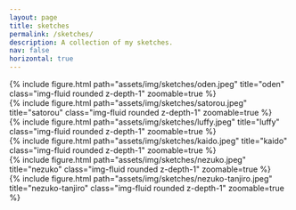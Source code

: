 ```yaml
---
layout: page
title: sketches
permalink: /sketches/
description: A collection of my sketches.
nav: false
horizontal: true
---
```


<div class="row">
    <div class="col-sm mt-3 mt-md-0">
        {% include figure.html path="assets/img/sketches/oden.jpeg" title="oden" class="img-fluid rounded z-depth-1" zoomable=true %}
    </div>
    <div class="col-sm mt-3 mt-md-0">
        {% include figure.html path="assets/img/sketches/satorou.jpeg" title="satorou" class="img-fluid rounded z-depth-1" zoomable=true %}
    </div>
</div>

<div class="row">
    <div class="col-sm mt-3 mt-md-0">
        {% include figure.html path="assets/img/sketches/luffy.jpeg" title="luffy" class="img-fluid rounded z-depth-1" zoomable=true %}
    </div>
    <div class="col-sm mt-3 mt-md-0">
        {% include figure.html path="assets/img/sketches/kaido.jpeg" title="kaido" class="img-fluid rounded z-depth-1" zoomable=true %}
    </div>
</div>

<div class="row">
    <div class="col-sm mt-3 mt-md-0">
        {% include figure.html path="assets/img/sketches/nezuko.jpeg" title="nezuko" class="img-fluid rounded z-depth-1" zoomable=true %}
    </div>
    <div class="col-sm mt-3 mt-md-0">
        {% include figure.html path="assets/img/sketches/nezuko-tanjiro.jpeg" title="nezuko-tanjiro" class="img-fluid rounded z-depth-1" zoomable=true %}
    </div>
</div>
